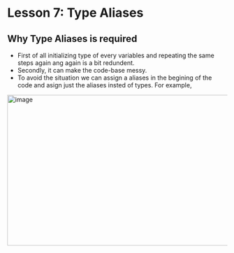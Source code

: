 # Lesson 7: Type Aliases

## Why Type Aliases is required

- First of all initializing type of every variables and repeating the same steps again ang again is a bit redundent.
- Secondly, it can make the code-base messy.
- To avoid the situation we can assign a aliases in the begining of the code and asign just the aliases insted of types. For example,

<img width="927" height="345" alt="image" src="https://github.com/user-attachments/assets/3d1fcc7d-1888-4fe3-a690-0d0275f66d09" />
